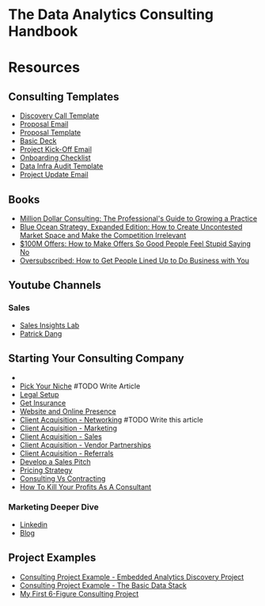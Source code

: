 # The Data Analytics Consulting Handbook

# Resources

## Consulting Templates

- [Discovery Call Template](https://docs.google.com/document/d/1aauhttNwj2uDcn0g04vS4UahgZ_JqNZ1mQbCHRvH71Q/edit)
- [Proposal Email](https://docs.google.com/document/d/1gwpgkQxfJ93D-c6uEJWQIL9BixTxfg6Lo_gYI5Zhr8o/edit)
- [Proposal Template](https://docs.google.com/document/d/18Kh7A41Y0Nh-1gnrz9dm5TImqcnyTsehtPQ0hyPHP4A/edit)
- [Basic Deck](https://www.canva.com/design/DAFy2NUMT0A/crG0CM016tnJ5UrYAfG8ew/edit)
- [Project Kick-Off Email](https://docs.google.com/document/d/1DGH8hx-6kUIh0z1bmMnJkU1CUxdxkY_IHAXbthDDCVY/edit)
- [Onboarding Checklist](https://docs.google.com/spreadsheets/d/1SwXRj7dY40Sr2pEhdqh30F-cRTpAicsZtLBJKQSA7vg/edit#gid=0)
- [Data Infra Audit Template](https://courses.technicalfreelanceracademy.com/courses/take/starting-6-7-figure-consulting/pdfs/46561785-data-infra-audit-example)
- [Project Update Email](https://docs.google.com/document/d/1FfJeYtzmvrR-1ZJ7iWmhmzOSf5dZInTkzGo2aTye7Ts/edit#heading=h.euhkduit0zl8)

## Books
- [Million Dollar Consulting: The Professional's Guide to Growing a Practice](https://www.amazon.com/Million-Dollar-Consulting-Alan-Weiss/dp/0071622101)
- [Blue Ocean Strategy, Expanded Edition: How to Create Uncontested Market Space and Make the Competition Irrelevant](https://www.amazon.com/Blue-Ocean-Strategy-Expanded-Uncontested/dp/B089DM3GZ9/ref=sr_1_47?crid=38CTIZXFNLH54)
- [$100M Offers: How to Make Offers So Good People Feel Stupid Saying No](https://www.amazon.com/100M-Offers-People-Stupid-Saying/dp/B09BK52JFJ/ref=sr_1_11?crid=307SWR3ZUMOOT)
- [Oversubscribed: How to Get People Lined Up to Do Business with You](https://www.amazon.com/Oversubscribed-How-People-Lined-Business/dp/B085P1N7LR/ref=sr_1_1?crid=SY0FOXSLAE9W)

## Youtube Channels

### Sales
- [Sales Insights Lab](https://www.youtube.com/@SalesInsightsLab/videos)
- [Patrick Dang](https://www.youtube.com/@patrickdang/videos)


## Starting Your Consulting Company

- []()
- [Pick Your Niche]() #TODO Write Article
- [Legal Setup]()
- [Get Insurance]()
- [Website and Online Presence]()
- [Client Acquisition - Networking]() #TODO Write this article
- [Client Acquisition - Marketing](https://dcubed.substack.com/p/how-to-get-clients-as-a-consultant)
- [Client Acquisition - Sales](https://dcubed.substack.com/p/how-to-sell-your-data-consulting)
- [Client Acquisition - Vendor Partnerships](https://courses.technicalfreelanceracademy.com/courses/take/starting-6-7-figure-consulting/lessons/43080213-vendor-partnerships)
- [Client Acquisition - Referrals]()
- [Develop a Sales Pitch]()
- [Pricing Strategy](https://courses.technicalfreelanceracademy.com/courses/take/starting-6-7-figure-consulting/lessons/43080208-how-do-you-decide-your-pricing-strategy)
- [Consulting Vs Contracting](https://courses.technicalfreelanceracademy.com/courses/take/starting-6-7-figure-consulting/lessons/44743513-consulting-vs-contracting)
- [How To Kill Your Profits As A Consultant](https://dcubed.substack.com/p/how-to-kill-your-profits-as-a-data)

### Marketing Deeper Dive
- [Linkedin]()
- [Blog]()

## Project Examples
- [Consulting Project Example - Embedded Analytics Discovery Project](https://courses.technicalfreelanceracademy.com/courses/take/starting-6-7-figure-consulting/lessons/49706934-consulting-project-example-embedded-analytics-discovery-project)
- [Consulting Project Example - The Basic Data Stack](https://courses.technicalfreelanceracademy.com/courses/take/starting-6-7-figure-consulting/lessons/50055262-consulting-project-example-the-basic-data-stack)
- [My First 6-Figure Consulting Project](https://dcubed.substack.com/p/my-first-6-figure-consulting-project)
